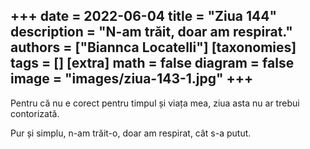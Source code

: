 
+++
date = 2022-06-04
title = "Ziua 144"
description = "N-am trăit, doar am respirat."
authors = ["Biannca Locatelli"]
[taxonomies]
tags = []
[extra]
math = false
diagram = false
image = "images/ziua-143-1.jpg"
+++
---

Pentru că nu e corect pentru timpul și viața mea, ziua asta nu ar trebui contorizată.

Pur și simplu, n-am trăit-o, doar am respirat, cât s-a putut.
